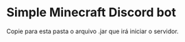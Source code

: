 # Simple Minecraft Discord bot

Copie para esta pasta o arquivo .jar que irá iniciar o servidor.


	
